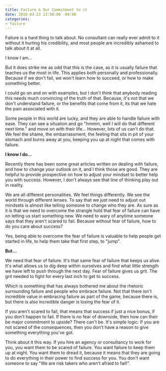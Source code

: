 ```yaml
---
title: Failure & Our Commitment to it
date: 2016-03-23 13:50:00 -04:00
categories:
- failure
---
```


Failure is a hard thing to talk about. No consultant can really ever admit to it without it hurting his credibility, and most people are incredibly ashamed to talk about it at all.

I know I am...

But it does strike me as odd that this is the case, as it is usually failure that teaches us the most in life. This applies both personally and professionally. Because if we don't fail, we won't learn how to succeed, or how to make something better. 

I could go on and on with examples, but I don't think that anybody reading this needs much convincing of the truth of that. Because, it's not that we don't understand failure, or the benefits that come from it, its that we hate the pain associated with it. 

Some people in this world are lucky, and they are able to handle failure with ease. They can see a situation and go "hmmm, well I will do that different next time." and move on with their life... However, lots of us can't do that. We feel the shame, the embarrassment, the feeling that sits in pit of your stomach and burns away at you, keeping you up at night that comes with failure. 

**I know I do...**

Recently there has been some great articles written on dealing with failure, and how to change your outlook on it, and I think those are good. They are helpful to provide prospective on how to adjust your mindset to better help you with success. However, I don't always see that line of thinking play out in reality. 

We are all different personalities. We feel things differently. We see the world through different lenses. To say that we just need to adjust out mindsets is almost like telling someone to change who they are. As sure as it is that we need to overcome the strangle hold that fear of failure can have on letting us start something new. We need to wary of anytime someone says that they aren't scared to fail. Because without fear of failure, how to do you care about success?

Yes, being able to overcome the fear of failure is valuable to help people get started in life, to help them take that first step, to "jump".

**But...**

We need that fear of failure. It's that same fear of failure that keeps us alive. It's what allows us to dig deep within ourselves and find what little strength we have left to push through the next day. Fear of failure gives us grit. The grit needed to fight for every last inch to get to success. 

Which is something that has always bothered me about the rhetoric surrounding failure and people who embrace failure. Not that there isn't incredible value in embracing failure as part of the game, because there is, but there is also incredible danger is losing the fear of it.

If you aren't scared to fail, that means that success if just a nice bonus, if you don't happen to fail. If there is no fear of downside, then how can their be major commitment to upside? There can't be. It's simple logic: If you are not scared of the consequences, then you don't have a reason to give something everything you've got.

Think about it this way. If you hire an agency or consultancy to work for you, you want them to be scared of failure. You want failure to keep them up at night. You want them to dread it, because it means that they are going to do everything in their power to find success for you. You don't want someone to say "We are risk takers who aren't afraid to fail!".